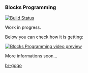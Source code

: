 ### Blocks Programming

[![Build Status](https://app.bitrise.io/app/af3531b59341cb1e/status.svg?token=W7s1F717RFArFEheo92e2Q&branch=master)](https://app.bitrise.io/app/af3531b59341cb1e)

Work in progress. 

Below you can check how it is getting:

[![Blocks Programming video preview](http://img.youtube.com/vi/uAIc0vqwZjI/maxresdefault.jpg)](http://www.youtube.com/watch?v=uAIc0vqwZjI)

More informations soon...

[br-gogo](https://br-gogo.sourceforge.net)
